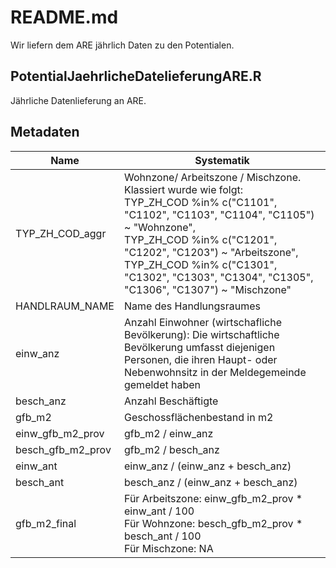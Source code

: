 # README.md

Wir liefern dem ARE jährlich Daten zu den Potentialen.

## PotentialJaehrlicheDatelieferungARE.R
Jährliche Datenlieferung an ARE. 

## Metadaten

| Name| Systematik                                                                                    
| ---- | ---- | 
| TYP_ZH_COD_aggr | Wohnzone/ Arbeitszone / Mischzone. Klassiert wurde wie folgt: <br> TYP_ZH_COD %in% c("C1101", "C1102", "C1103", "C1104", "C1105") ~ "Wohnzone", <br/> TYP_ZH_COD %in% c("C1201", "C1202", "C1203") ~ "Arbeitszone", <br/> TYP_ZH_COD %in% c("C1301", "C1302", "C1303", "C1304", "C1305", "C1306", "C1307") ~ "Mischzone" |
| HANDLRAUM_NAME | Name des Handlungsraumes |
| einw_anz | Anzahl Einwohner (wirtschafliche Bevölkerung): Die wirtschaftliche Bevölkerung umfasst diejenigen Personen, die ihren Haupt- oder Nebenwohnsitz in der Meldegemeinde gemeldet haben|
| besch_anz | Anzahl Beschäftigte |
| gfb_m2 | Geschossflächenbestand in m2 |
| einw_gfb_m2_prov | gfb_m2 / einw_anz  |
| besch_gfb_m2_prov | gfb_m2 / besch_anz|
| einw_ant | einw_anz / (einw_anz + besch_anz) |
| besch_ant | besch_anz / (einw_anz + besch_anz) |
| gfb_m2_final | Für Arbeitszone: einw_gfb_m2_prov * einw_ant / 100 <br> Für Wohnzone: besch_gfb_m2_prov * besch_ant / 100 <br/> Für Mischzone: NA |
